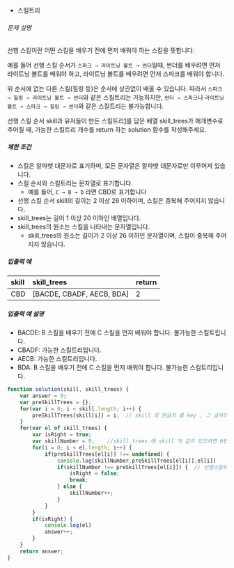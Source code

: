 - 스킬트리

###### 문제 설명

선행 스킬이란 어떤 스킬을 배우기 전에 먼저 배워야 하는 스킬을 뜻합니다.

예를 들어 선행 스킬 순서가 `스파크 → 라이트닝 볼트 → 썬더`일때, 썬더를 배우려면 먼저 라이트닝 볼트를 배워야 하고, 라이트닝 볼트를 배우려면 먼저 스파크를 배워야 합니다.

위 순서에 없는 다른 스킬(힐링 등)은 순서에 상관없이 배울 수 있습니다. 따라서 `스파크 → 힐링 → 라이트닝 볼트 → 썬더`와 같은 스킬트리는 가능하지만, `썬더 → 스파크`나 `라이트닝 볼트 → 스파크 → 힐링 → 썬더`와 같은 스킬트리는 불가능합니다.

선행 스킬 순서 skill과 유저들이 만든 스킬트리[1](https://programmers.co.kr/learn/courses/30/lessons/49993?language=javascript#fn1)를 담은 배열 skill_trees가 매개변수로 주어질 때, 가능한 스킬트리 개수를 return 하는 solution 함수를 작성해주세요.

##### 제한 조건

- 스킬은 알파벳 대문자로 표기하며, 모든 문자열은 알파벳 대문자로만 이루어져 있습니다.
- 스킬 순서와 스킬트리는 문자열로 표기합니다.
  - 예를 들어, `C → B → D` 라면 CBD로 표기합니다
- 선행 스킬 순서 skill의 길이는 2 이상 26 이하이며, 스킬은 중복해 주어지지 않습니다.
- skill_trees는 길이 1 이상 20 이하인 배열입니다.
- skill_trees의 원소는 스킬을 나타내는 문자열입니다.
  - skill_trees의 원소는 길이가 2 이상 26 이하인 문자열이며, 스킬이 중복해 주어지지 않습니다.

##### 입출력 예

| skill | skill_trees               | return |
| :---- | :------------------------ | :----- |
| CBD   | [BACDE, CBADF, AECB, BDA] | 2      |

##### 입출력 예 설명

- BACDE: B 스킬을 배우기 전에 C 스킬을 먼저 배워야 합니다. 불가능한 스킬트립니다.
- CBADF: 가능한 스킬트리입니다.
- AECB: 가능한 스킬트리입니다.
- BDA: B 스킬을 배우기 전에 C 스킬을 먼저 배워야 합니다. 불가능한 스킬트리입니다.



```javascript
function solution(skill, skill_trees) {
    var answer = 0;
    var preSkillTrees = {};
    for(var i = 0; i < skill.length; i++) {
        preSkillTrees[skill[i]] = i;  // skill 의 한글자 를 key , 그 글자의 index 를 values 로 하는 object 를 만든다.
    }
    for(var el of skill_trees) {
        var isRight = true;
        var skillNumber = 0;	//skill_trees 에 skill 의 값이 있으려면 0번째 인덱스부터 있어야하므로 0으로 설정한다.
        for(i = 0; i < el.length; i++) {
            if(preSkillTrees[el[i]] !== undefined) {
                console.log(skillNumber,preSkillTrees[el[i]],el[i])
                if(skillNumber !== preSkillTrees[el[i]]) {  // 선행스킬부터 차례대로 들어갓는지 확인
                    isRight = false;
                    break;
                } else {
                    skillNumber++;
                }
            }
        }
        if(isRight) {
            console.log(el)
            answer++;
        }
    }
    return answer;
}
```

